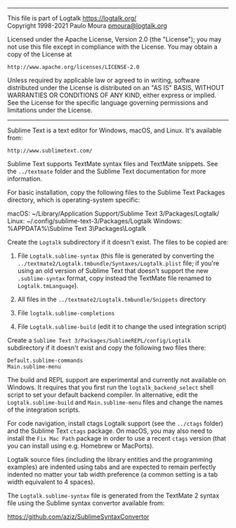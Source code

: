 ________________________________________________________________________

This file is part of Logtalk <https://logtalk.org/>  
Copyright 1998-2021 Paulo Moura <pmoura@logtalk.org>

Licensed under the Apache License, Version 2.0 (the "License");
you may not use this file except in compliance with the License.
You may obtain a copy of the License at

    http://www.apache.org/licenses/LICENSE-2.0

Unless required by applicable law or agreed to in writing, software
distributed under the License is distributed on an "AS IS" BASIS,
WITHOUT WARRANTIES OR CONDITIONS OF ANY KIND, either express or implied.
See the License for the specific language governing permissions and
limitations under the License.
________________________________________________________________________


Sublime Text is a text editor for Windows, macOS, and Linux.
It's available from:

	http://www.sublimetext.com/

Sublime Text supports TextMate syntax files and TextMate snippets. See the
`../textmate` folder and the Sublime Text documentation for more information.

For basic installation, copy the following files to the Sublime Text Packages
directory, which is operating-system specific:

macOS:
	~/Library/Application Support/Sublime Text 3/Packages/Logtalk/
Linux:
	~/.config/sublime-text-3/Packages/Logtalk
Windows:
	%APPDATA%\Sublime Text 3\Packages\Logtalk

Create the `Logtalk` subdirectory if it doesn't exist. The files to be
copied are:

1. File `Logtalk.sublime-syntax` (this file is generated by converting the
`../textmate2/Logtalk.tmbundle/Syntaxes/Logtalk.plist` file; if you're using
an old version of Sublime Text that doesn't support the new `.sublime-syntax`
format, copy instead the TextMate file renamed to `Logtalk.tmLanguage`).

2. All files in the `../textmate2/Logtalk.tmbundle/Snippets` directory

3. File `logtalk.sublime-completions`

4. File `Logtalk.sublime-build` (edit it to change the used integration
script)

Create a `Sublime Text 3/Packages/SublimeREPL/config/Logtalk` subdirectory
if it doesn't exist and copy the following two files there:

	Default.sublime-commands
	Main.sublime-menu

The build and REPL support are experimental and currently not available on
Windows. It requires that you first run the `logtalk_backend_select` shell
script to set your default backend compiler. In alternative, edit the
`Logtalk.sublime-build` and `Main.sublime-menu` files and change the names
of the integration scripts.

For code navigation, install ctags Logtalk support (see the `../ctags` folder)
and the Sublime Text `ctags` package. On macOS, you may also need to install
the `Fix Mac Path` package in order to use a recent `ctags` version (that you
can install using e.g. Homebrew or MacPorts).

Logtalk source files (including the library entities and the programming
examples) are indented using tabs and are expected to remain perfectly 
indented no matter your tab width preference (a common setting is a tab
width equivalent to 4 spaces).

The `Logtalk.sublime-syntax` file is generated from the TextMate 2 syntax file
using the Sublime syntax convertor available from:

https://github.com/aziz/SublimeSyntaxConvertor


